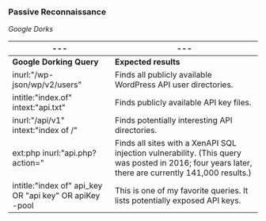 ### **Passive Reconnaissance**

*Google Dorks*

| ---                                                     | ---                                                                                                                                                |
| ------------------------------------------------------- | -------------------------------------------------------------------------------------------------------------------------------------------------- |
| **Google Dorking Query**                                | **Expected results**                                                                                                                               |
| inurl:"/wp-json/wp/v2/users"                            | Finds all publicly available WordPress API user directories.                                                                                       |
| intitle:"index.of" intext:"api.txt"                     | Finds publicly available API key files.                                                                                                            |
| inurl:"/api/v1" intext:"index of /"                     | Finds potentially interesting API directories.                                                                                                     |
| ext:php inurl:"api.php?action="                         | Finds all sites with a XenAPI SQL injection vulnerability. (This query was posted in 2016; four years later, there are currently 141,000 results.) |
| intitle:"index of" api_key OR "api key" OR apiKey -pool | This is one of my favorite queries. It lists potentially exposed API keys.                                                                         |
